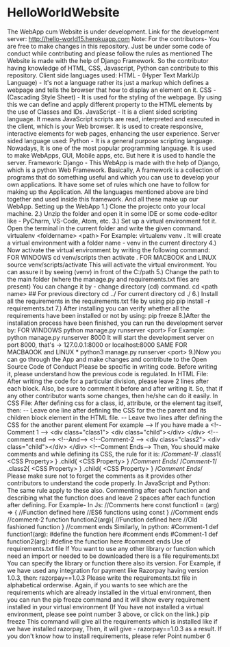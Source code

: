 # HelloWorldWebsite
The WebApp cum Website is under development. Link for the development server: http://hello-world15.herokuapp.com  Note: For the contributors- You are free to make changes in this repository. Just be under some code of conduct while contributing and please follow the rules as mentioned The Website is made with the help of Django Framework. So the contributor having knowledge of HTML, CSS, Javascript, Python can contribute to this repository.  Client side languages used: HTML - (Hyper Text MarkUp Language) - It's not a language rather its just a markup which defines a webpage and tells the browser that how to display an element on it. CSS - (Cascading Style Sheet) - It is used for the styling of the webpage. By using this we can define and apply different property to the HTML elements by the use of Classes and IDs. JavaScript - It is a client sided scripting language. It means JavaScript scripts are read, interpreted and executed in the client, which is your Web browser. It is used to create responsive, interactive elements for web pages, enhancing the user experience.  Server sided language used: Python - It is a general purpose scripting language. Nowadays, It is one of the most popular programming language. It is used to make WebApps, GUI, Mobile apps, etc. But here it is used to handle the server.  Framework: Django - This WebApp is made with the help of Django, which is a python Web Framework. Basically, A framework is a collection of programs that do something useful and which you can use to develop your own applications. It have some set of rules which one have to follow for making up the Application. All the languages mentioned above are bind together and used inside this framework. And all these make up our WebApp.     Setting up the WebApp 1.) Clone the projectc onto your local machine.  2.) Unzip the folder and open it in some IDE or some code-editor like - PyCharm, VS-Code, Atom, etc.  3.) Set up a virtual environment fot it. Open the terminal in the current folder and write the given command. virtualenv &lt;foldername> &lt;path> For Example:  virtualenv venv . It will create a virtual environment with a folder name - venv in the current directory  4.) Now activate the virtual environment by writing the following command: FOR WINDOWS  cd venv/scripts then  activate .  FOR MACBOOK and LINUX  source venv/scripts/activate This will activate the virtual environment. You can assure it by seeing (venv) in front of the C:/path 5.) Change the path to the main folder (where the manage.py and requirements.txt files are present) You can change it by - change directory (cd) command.  cd &lt;path name>  ## For previous directory cd ../ For current directory cd ./  6.) Install all the requirements in the requirements.txt file by using pip pip install -r requirements.txt  7.) After installing you can verify whether all the requirements have been installed or not by using:  pip freeze  8.)After the installation process have been finished, you can run the development server by: FOR WINDOWS  python manage.py runserver &lt;port> For Example:  python manage.py runserver 8000 It will start the development server on port 8000, that's -> 127.0.0.1:8000 or localhost:8000  SAME FOR MACBAOOK and LINUX * python3 manage.py runserver &lt;port>  9.)Now you can go through the App and make changes and contribute to the Open Source  Code of Conduct Please be specific in writing code. Before writing it, please understand how the previous code is regulated.  In HTML File: After writing the code for a particular division, please leave 2 lines after each block. Also, be sure to comment it before and after writing it. So, that if any other contributor wants some changes, then he/she can do it easily.  In CSS File: After defining css for a class, id, attribute, or the element tag itself, then: -- Leave one line after defining the CSS for the the parent and its children block element in the HTML file. -- Leave two lines after defining the CSS for the another parent element For example --> If you have made a  &lt;!--Comment 1 --> &lt;div class="class1">   &lt;div class="child">&lt;/div> &lt;/div> &lt;!--comment end -->  &lt;!--And-->  &lt;!--Comment-2 --> &lt;div class="class2">   &lt;div class="child">&lt;/div> &lt;/div> &lt;!--Comment Ends--> Then, You should make comments and while defining its CSS, the rule for it is:  /*Comment-1*/ .class1{ &lt;CSS Property> }  .child{ &lt;CSS Property> } /*Comment Ends*/   /*Comment-1*/ .class2{ &lt;CSS Property> }  .child{ &lt;CSS Property> } /*Comment Ends*/ Please make sure not to forget the comments as it provides other contributors to understand the code properly.  In JavaScript and Python: The same rule apply to these also. Commenting after each function and describing what the function does and leave 2 spaces after each function after defining.  For Example- In Js:  //Comments here const function1 = (arg) => { //Function defined here                //ES6 functions using const }  //Comment ends   //comment-2 function function2(arg){ //Function defined here                //Old fashioned function } //comment ends Similarly, In python:  #Comment-1 def function1(arg):   #define the function here #comment ends  #Comment-1 def function2(arg):   #define the function here #comment ends  Use of requirements.txt file If You want to use any other library or function which need an import or needed to be downloaded there is a file requirements.txt You can specify the library or function there also its version. For Example, if we have used any integration for payment like Razorpay having version 1.0.3, then:  razorpay==1.0.3  Please write the requirements.txt file in alphabetical orderwise.  Again, if you wants to see which are the requirements which are already installed in the virtual environment, then you can run the pip freeze command and it will show every requirement installed in your virtual environment (If You have not installed a virtual environment, please see point number 3 above, or click on the link.)  pip freeze This command will give all the requirements which is installed like if we have installed razorpay, Then, it will give -  razorpay==1.0.3 as a result. If you don't know how to install requirements, please refer Point number 6

